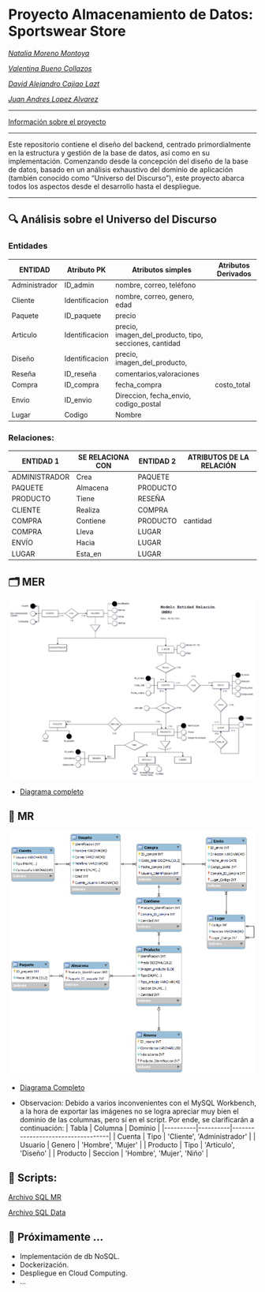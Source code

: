 # Proyecto Almacenamiento de Datos: Sportswear Store

*[Natalia Moreno Montoya](https://github.com/natam226)*

*[Valentina Bueno Collazos](https://github.com/valentinabc19)*

*[David Alejandro Cajiao Lazt](https://github.com/DCajiao)*

*[Juan Andres Lopez Alvarez](https://github.com/DCajiao)*

---

[Información sobre el proyecto](https://github.com/DCajiao/sportswear_store/blob/main/Proyecto%20de%20Curso%20-%20Almacenamiento%20de%20Datos.pdf)

---

Este repositorio contiene el diseño del backend, centrado primordialmente en la estructura y gestión de la base de datos, así como en su implementación. Comenzando desde la concepción del diseño de la base de datos, basado en un análisis exhaustivo del dominio de aplicación (también conocido como “Universo del Discurso”), este proyecto abarca todos los aspectos desde el desarrollo hasta el despliegue.

---

## 🔍 Análisis sobre el Universo del Discurso

### Entidades

| ENTIDAD | Atributo PK | Atributos simples | Atributos Derivados |
| --- | --- | --- | --- |
| Administrador | ID_admin | nombre, correo, teléfono |  |
| Cliente | Identificacion | nombre, correo, genero, edad |  |
| Paquete | ID_paquete | precio |  |
| Articulo | Identificacion | precio, imagen_del_producto, tipo, secciones, cantidad |  |
| Diseño | Identificacion | precio, imagen_del_producto, |  |
| Reseña | ID_reseña | comentarios,valoraciones |  |
| Compra | ID_compra | fecha_compra | costo_total |
| Envio | ID_envio | Direccion, fecha_envio, codigo_postal |  |
| Lugar | Codigo | Nombre |  |

### Relaciones:

| ENTIDAD 1 | SE RELACIONA CON | ENTIDAD 2 | ATRIBUTOS DE LA RELACIÓN |
| --- | --- | --- | --- |
| ADMINISTRADOR | Crea | PAQUETE |  |
| PAQUETE | Almacena | PRODUCTO |  |
| PRODUCTO | Tiene | RESEÑA |  |
| CLIENTE | Realiza | COMPRA |  |
| COMPRA | Contiene | PRODUCTO | cantidad |
| COMPRA | Lleva  | LUGAR |  |
| ENVÍO | Hacia  | LUGAR |  |
| LUGAR | Esta_en | LUGAR |  |


## 🗂️ MER

![MER-diagrama-png](https://github.com/DCajiao/sportswear_store/blob/main/images/MER.png?raw=true)

- [Diagrama completo](https://drive.google.com/file/d/1OhrWwU322MSNL48Lc3sZaY-cKv6n9IXW/view)


## 🧩 MR

![MR-diagrama-png](https://github.com/DCajiao/sportswear_store/blob/main/images/MR.png?raw=true)

- [Diagrama Completo](https://drive.google.com/file/d/18cunQ3gYTccL-rEyEJTIVkVz7Fbsw2J3/view?usp=sharing)

- Observacion: Debido a varios inconvenientes con el MySQL Workbench, a la hora de exportar las imágenes no se logra apreciar muy bien el dominio de las columnas, pero sí en el script. Por ende, se clarificarán a continuación:
    | Tabla    | Columna  | Dominio                           |
    |----------|----------|-----------------------------------|
    | Cuenta   | Tipo     | 'Cliente', 'Administrador'        |
    | Usuario  | Genero   | 'Hombre', 'Mujer'                 |
    | Producto | Tipo     | 'Articulo', 'Diseño'              |
    | Producto | Seccion  | 'Hombre', 'Mujer', 'Niño'         |



## 📝 Scripts:

[Archivo SQL MR](https://github.com/DCajiao/sportswear_store/blob/main/scrip/Scrip_sportswear_store.sql)

[Archivo SQL Data](https://github.com/DCajiao/sportswear_store/blob/main/scrip/Scrip_datos.sql)



## 🚀 Próximamente …

- Implementación de db NoSQL.
- Dockerización.
- Despliegue en Cloud Computing.
- ...
